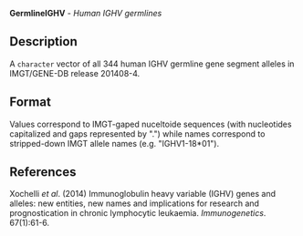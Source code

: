 **GermlineIGHV** - *Human IGHV germlines*

Description
--------------------

A `character` vector of all 344 human IGHV germline gene segment alleles
in IMGT/GENE-DB release 201408-4.




Format
-------------------
Values correspond to IMGT-gaped nuceltoide sequences (with
nucleotides capitalized and gaps represented by ".") while names correspond
to stripped-down IMGT allele names (e.g. "IGHV1-18*01").

References
-------------------

Xochelli *et al*. (2014) Immunoglobulin heavy variable
(IGHV) genes and alleles: new entities, new names and implications for
research and prognostication in chronic lymphocytic leukaemia.
*Immunogenetics*. 67(1):61-6.





